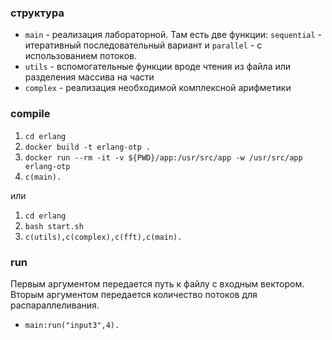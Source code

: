 ### структура

- `main` - реализация лабораторной. Там есть две функции: `sequential` - итеративный последовательный вариант и `parallel` - с использованием потоков.
- `utils` - вспомогательные функции вроде чтения из файла или разделения массива на части
- `complex` - реализация необходимой комплексной арифметики

### compile

1. `cd erlang`
2. `docker build -t erlang-otp .`
3. `docker run --rm -it -v ${PWD}/app:/usr/src/app -w /usr/src/app erlang-otp`
4. `c(main).`

или

1. `cd erlang`
2. `bash start.sh`
3. `c(utils),c(complex),c(fft),c(main).`

### run

Первым аргументом передается путь к файлу с входным вектором. Вторым аргументом передается количество потоков для распараллеливания.

- `main:run("input3",4).`